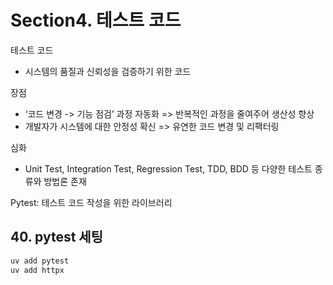 # Section4. 테스트 코드

테스트 코드
- 시스템의 품질과 신뢰성을 검증하기 위한 코드

장점
- ‘코드 변경 -> 기능 점검’ 과정 자동화 => 반복적인 과정을 줄여주어 생산성 향상
- 개발자가 시스템에 대한 안정성 확신 => 유연한 코드 변경 및 리팩터링

심화
- Unit Test, Integration Test, Regression Test, TDD, BDD 등 다양한 테스트 종류와 방법론 존재

Pytest: 테스트 코드 작성을 위한 라이브러리



## 40. pytest 세팅
```bash
uv add pytest
uv add httpx
```